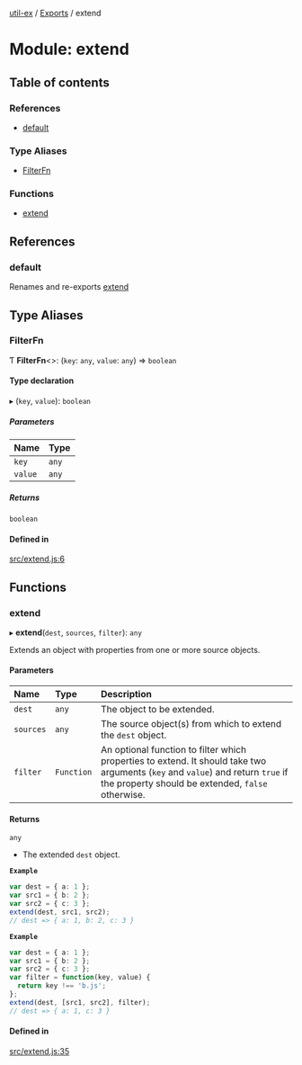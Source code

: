 [util-ex](../README.md) / [Exports](../modules.md) / extend

# Module: extend

## Table of contents

### References

- [default](extend.md#default-1)

### Type Aliases

- [FilterFn](extend.md#filterfn)

### Functions

- [extend](extend.md#extend)

## References

### default

Renames and re-exports [extend](extend.md#extend)

## Type Aliases

### FilterFn

Ƭ **FilterFn**\<\>: (`key`: `any`, `value`: `any`) => `boolean`

#### Type declaration

▸ (`key`, `value`): `boolean`

##### Parameters

| Name | Type |
| :------ | :------ |
| `key` | `any` |
| `value` | `any` |

##### Returns

`boolean`

#### Defined in

[src/extend.js:6](https://github.com/snowyu/util-ex.js/blob/d94968d/src/extend.js#L6)

## Functions

### extend

▸ **extend**(`dest`, `sources`, `filter`): `any`

Extends an object with properties from one or more source objects.

#### Parameters

| Name | Type | Description |
| :------ | :------ | :------ |
| `dest` | `any` | The object to be extended. |
| `sources` | `any` | The source object(s) from which to extend the `dest` object. |
| `filter` | `Function` | An optional function to filter which properties to extend. It should take two arguments (`key` and `value`) and return `true` if the property should be extended, `false` otherwise. |

#### Returns

`any`

- The extended `dest` object.

**`Example`**

```ts
var dest = { a: 1 };
var src1 = { b: 2 };
var src2 = { c: 3 };
extend(dest, src1, src2);
// dest => { a: 1, b: 2, c: 3 }
```

**`Example`**

```ts
var dest = { a: 1 };
var src1 = { b: 2 };
var src2 = { c: 3 };
var filter = function(key, value) {
  return key !== 'b.js';
};
extend(dest, [src1, src2], filter);
// dest => { a: 1, c: 3 }
```

#### Defined in

[src/extend.js:35](https://github.com/snowyu/util-ex.js/blob/d94968d/src/extend.js#L35)
